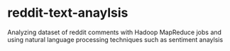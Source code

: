 # reddit-text-anaylsis
Analyzing dataset of reddit comments with Hadoop MapReduce jobs and using natural language processing techniques such as sentiment anaylsis
